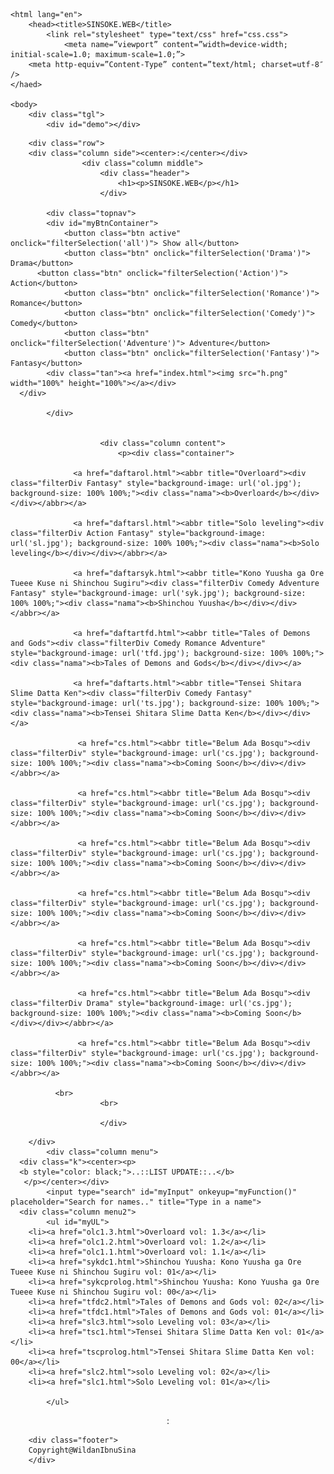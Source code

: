 <!DOCTYPE html>
	<html lang="en">
		<head><title>SINSOKE.WEB</title>
			<link rel="stylesheet" type="text/css" href="css.css">
				<meta name=”viewport” content=”width=device-width; initial-scale=1.0; maximum-scale=1.0;”>
        <meta http-equiv=”Content-Type” content=”text/html; charset=utf-8″ />
	</haed>

	<body>
		<div class="tgl">
			<div id="demo"></div>

<script>
var d = new Date();
document.getElementById("demo").innerHTML = d.toString();
</script>

</div>
		</div>

		<div class="row">
		<div class="column side"><center>:</center></div>
					<div class="column middle">
						<div class="header">
							<h1><p>SINSOKE.WEB</p></h1>
						</div>

			<div class="topnav">
			<div id="myBtnContainer">
  				<button class="btn active" onclick="filterSelection('all')"> Show all</button>
  				<button class="btn" onclick="filterSelection('Drama')"> Drama</button>
          <button class="btn" onclick="filterSelection('Action')"> Action</button>
  				<button class="btn" onclick="filterSelection('Romance')"> Romance</button>
  				<button class="btn" onclick="filterSelection('Comedy')"> Comedy</button>
  				<button class="btn" onclick="filterSelection('Adventure')"> Adventure</button>
  				<button class="btn" onclick="filterSelection('Fantasy')"> Fantasy</button>
			<div class="tan"><a href="index.html"><img src="h.png" width="100%" height="100%"></a></div>
      </div>

			</div>
						

						<div class="column content">
							<p><div class="container">
  						
                  <a href="daftarol.html"><abbr title="Overloard"><div class="filterDiv Fantasy" style="background-image: url('ol.jpg'); background-size: 100% 100%;"><div class="nama"><b>Overloard</b></div></div></abbr></a>

                  <a href="daftarsl.html"><abbr title="Solo leveling"><div class="filterDiv Action Fantasy" style="background-image: url('sl.jpg'); background-size: 100% 100%;"><div class="nama"><b>Solo leveling</b></div></div></abbr></a>

                  <a href="daftarsyk.html"><abbr title="Kono Yuusha ga Ore Tueee Kuse ni Shinchou Sugiru"><div class="filterDiv Comedy Adventure Fantasy" style="background-image: url('syk.jpg'); background-size: 100% 100%;"><div class="nama"><b>Shinchou Yuusha</b></div></div></abbr></a>

                  <a href="daftartfd.html"><abbr title="Tales of Demons and Gods"><div class="filterDiv Comedy Romance Adventure" style="background-image: url('tfd.jpg'); background-size: 100% 100%;"><div class="nama"><b>Tales of Demons and Gods</b></div></div></a>
                  
                  <a href="daftarts.html"><abbr title="Tensei Shitara Slime Datta Ken"><div class="filterDiv Comedy Fantasy" style="background-image: url('ts.jpg'); background-size: 100% 100%;"><div class="nama"><b>Tensei Shitara Slime Datta Ken</b></div></div></a>

                   <a href="cs.html"><abbr title="Belum Ada Bosqu"><div class="filterDiv" style="background-image: url('cs.jpg'); background-size: 100% 100%;"><div class="nama"><b>Coming Soon</b></div></div></abbr></a>

                   <a href="cs.html"><abbr title="Belum Ada Bosqu"><div class="filterDiv" style="background-image: url('cs.jpg'); background-size: 100% 100%;"><div class="nama"><b>Coming Soon</b></div></div></abbr></a>

                   <a href="cs.html"><abbr title="Belum Ada Bosqu"><div class="filterDiv" style="background-image: url('cs.jpg'); background-size: 100% 100%;"><div class="nama"><b>Coming Soon</b></div></div></abbr></a>

                   <a href="cs.html"><abbr title="Belum Ada Bosqu"><div class="filterDiv" style="background-image: url('cs.jpg'); background-size: 100% 100%;"><div class="nama"><b>Coming Soon</b></div></div></abbr></a>

                   <a href="cs.html"><abbr title="Belum Ada Bosqu"><div class="filterDiv" style="background-image: url('cs.jpg'); background-size: 100% 100%;"><div class="nama"><b>Coming Soon</b></div></div></abbr></a>

                   <a href="cs.html"><abbr title="Belum Ada Bosqu"><div class="filterDiv Drama" style="background-image: url('cs.jpg'); background-size: 100% 100%;"><div class="nama"><b>Coming Soon</b></div></div></abbr></a>

                   <a href="cs.html"><abbr title="Belum Ada Bosqu"><div class="filterDiv" style="background-image: url('cs.jpg'); background-size: 100% 100%;"><div class="nama"><b>Coming Soon</b></div></div></abbr></a>

              <br>
						<br>

						</div>

<script>
filterSelection("all")
function filterSelection(c) {
  var x, i;
  x = document.getElementsByClassName("filterDiv");
  if (c == "all") c = "";
  for (i = 0; i < x.length; i++) {
    w3RemoveClass(x[i], "show");
    if (x[i].className.indexOf(c) > -1) w3AddClass(x[i], "show");
  }
}

function w3AddClass(element, name) {
  var i, arr1, arr2;
  arr1 = element.className.split(" ");
  arr2 = name.split(" ");
  for (i = 0; i < arr2.length; i++) {
    if (arr1.indexOf(arr2[i]) == -1) {element.className += " " + arr2[i];}
  }
}

function w3RemoveClass(element, name) {
  var i, arr1, arr2;
  arr1 = element.className.split(" ");
  arr2 = name.split(" ");
  for (i = 0; i < arr2.length; i++) {
    while (arr1.indexOf(arr2[i]) > -1) {
      arr1.splice(arr1.indexOf(arr2[i]), 1);     
    }
  }
  element.className = arr1.join(" ");
}

// Add active class to the current button (highlight it)
var btnContainer = document.getElementById("myBtnContainer");
var btns = btnContainer.getElementsByClassName("btn");
for (var i = 0; i < btns.length; i++) {
  btns[i].addEventListener("click", function(){
    var current = document.getElementsByClassName("active");
    current[0].className = current[0].className.replace(" active", "");
    this.className += " active";
  });
}


</script></p>


		</div>
			<div class="column menu">	
      <div class="k"><center><p>
      <b style="color: black;">..::LIST UPDATE::..</b>
       </p></center></div>
			<input type="search" id="myInput" onkeyup="myFunction()" placeholder="Search for names.." title="Type in a name">
      <div class="column menu2">
			<ul id="myUL">
        <li><a href="olc1.3.html">Overloard vol: 1.3</a></li>
        <li><a href="olc1.2.html">Overloard vol: 1.2</a></li>
        <li><a href="olc1.1.html">Overloard vol: 1.1</a></li>
        <li><a href="sykdc1.html">Shinchou Yuusha: Kono Yuusha ga Ore Tueee Kuse ni Shinchou Sugiru vol: 01</a></li>
        <li><a href="sykcprolog.html">Shinchou Yuusha: Kono Yuusha ga Ore Tueee Kuse ni Shinchou Sugiru vol: 00</a></li>
        <li><a href="tfdc2.html">Tales of Demons and Gods vol: 02</a></li>
        <li><a href="tfdc1.html">Tales of Demons and Gods vol: 01</a></li>
        <li><a href="slc3.html">solo Leveling vol: 03</a></li>
        <li><a href="tsc1.html">Tensei Shitara Slime Datta Ken vol: 01</a></li>
        <li><a href="tscprolog.html">Tensei Shitara Slime Datta Ken vol: 00</a></li>
        <li><a href="slc2.html">solo Leveling vol: 02</a></li>
        <li><a href="slc1.html">Solo Leveling vol: 01</a></li>

			</ul>

<script>
function myFunction() {
    var input, filter, ul, li, a, i, txtValue;
    input = document.getElementById("myInput");
    filter = input.value.toUpperCase();
    ul = document.getElementById("myUL");
    li = ul.getElementsByTagName("li");
    for (i = 0; i < li.length; i++) {
        a = li[i].getElementsByTagName("a")[0];
        txtValue = a.textContent || a.innerText;
        if (txtValue.toUpperCase().indexOf(filter) > -1) {
            li[i].style.display = "";
        } else {
            li[i].style.display = "none";
        }
    }
}
</script>
</div>
</div>
</div>
		<div class="column side"><center>:</center></div>
		</div>

		<div class="footer">
		Copyright@WildanIbnuSina
		</div>
	
</body>		
</html>
